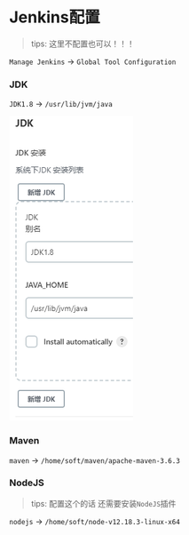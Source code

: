 # Jenkins配置

> tips: 这里不配置也可以！！！

`Manage Jenkins` -> `Global Tool Configuration`

### JDK

`JDK1.8` -> `/usr/lib/jvm/java`

![img.png](images/jenkins-global-tool-config-jdk.png)

### Maven

`maven` -> `/home/soft/maven/apache-maven-3.6.3`

### NodeJS

> tips: 配置这个的话 还需要安装`NodeJS`插件

`nodejs` -> `/home/soft/node-v12.18.3-linux-x64`

